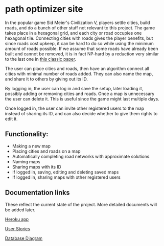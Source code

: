 # path optimizer site

In the popular game Sid Meier's Civilization V, players settle cities, build roads,
and do a bunch of other stuff not relevant to this project. The game takes place in a hexagonal
grid, and each city or road occupies one hexagonal tile. Connecting cities with roads gives the player
benefits, but since roads cost upkeep, it can be hard to do so while using the minimum amount of
roads possible. If we assume that some roads have already been built and cannot be removed,
it is in fact NP-hard by a reduction very similar to the last one in [this classic paper](https://www.jstor.org/stable/2100192).

The user can place cities and roads, then have an algorithm connect all cities with minimal number
of roads added. They can also name the map, and share it to others by giving out its ID.

By logging in, the user can log in and save the setup, later loading it, possibly adding or
removing cities and roads. Once a map is unnecessary the user can delete it. This is useful since
the game might last multiple days.

Once logged in, the user can invite other registered users to the map instead of sharing its ID,
and can also decide whether to give them rights to edit it.

## Functionality:
* Making a new map
* Placing cities and roads on a map
* Automatically completing road networks with approximate solutions
* Naming maps
* Sharing maps with its ID
* If logged in, saving, editing and deleting saved maps
* If logged in, sharing maps with other registered users

## Documentation links
These reflect the current state of the project. More detailed documents will be added later.

[Heroku app](https://infinite-sands-84798.herokuapp.com/)

[User Stories](./doc/user_stories.md)

[Database Diagram](./doc/database_diagram.png)
